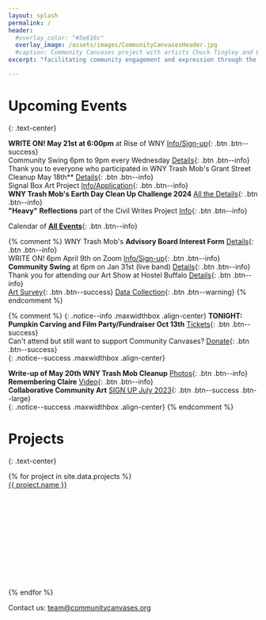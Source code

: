 ```yaml
---
layout: splash
permalink: /
header:
  #overlay_color: "#5e616c"
  overlay_image: /assets/images/CommunityCanvasesHeader.jpg
  #caption: Community Canvases project with artists Chuck Tingley and Edreys Wajed
excerpt: "facilitating community engagement and expression through the arts"

---
```


# Upcoming Events
{: .text-center}

**WRITE ON! May 21st at 6:00pm** at Rise of WNY [Info/Sign-up](
    https://kindfools.org/writeon/){: .btn .btn--success}<br>
Community Swing 6pm to 9pm every Wednesday [Details](
    https://www.facebook.com/communityswing){: .btn .btn--info}<br>
Thank you to everyone who participated in WNY Trash Mob's Grant Street Cleanup May 18th** [Details](
    /events/cleanup20240518/){: .btn .btn--info}<br>
Signal Box Art Project [Info/Application](
    /signalboxes/northbuffalo/){: .btn .btn--info}<br>
**WNY Trash Mob's Earth Day Clean Up Challenge 2024** [All the Details](
    /earthday2024/){: .btn .btn--info}<br>
**"Heavy" Reflections** part of the Civil Writes Project
   [Info](https://kindfools.org/heavyreflections/){: .btn .btn--info}<br>

Calendar of [**All Events**](
    /events/){: .btn .btn--info}<br>

{% comment %}
WNY Trash Mob's **Advisory Board Interest Form** [Details](
    https://docs.google.com/forms/d/e/1FAIpQLSdEl97wl8-2h3utgQFutv624b2_dMh0bYoFICap5twcbq7ZXw/viewform?usp=sf_link   
){: .btn .btn--info}<br>
WRITE ON! 6pm April 9th on Zoom [Info/Sign-up](
    https://kindfools.org/writeon/){: .btn .btn--info}<br>
**Community Swing** at 6pm on Jan 31st (live band) [Details](
    https://www.facebook.com/communityswing
    ){: .btn .btn--info}<br>
Thank you for attending our Art Show at Hostel Buffalo [Details](
    /events/artshow20231111/){: .btn .btn--info}<br>
[Art Survey](
https://docs.google.com/forms/d/e/1FAIpQLSfaCyszcBCM1RKUOpB4O_wfKkR5dA8_oXpwG9IQlASn7kwXgQ/viewform
){: .btn .btn--success} [Data Collection](
https://docs.google.com/forms/d/e/1FAIpQLSe_z314Lh2i1LRe87zYxUFVd2iWS8pYDOx-iyihX5yIL8qbcw/viewform
){: .btn .btn--warning}
{% endcomment %}

{% comment %}
{: .notice--info .maxwidthbox .align-center}
**TONIGHT: Pumpkin Carving and Film Party/Fundraiser Oct 13th** [Tickets](
    https://www.chateaubuffalo.com/suite-16-cinema-series
    ){: .btn .btn--success}<br>
Can't attend but still want to support Community Canvases? [Donate](/donate/
    ){: .btn .btn--success}<br>
{: .notice--success .maxwidthbox .align-center}

**Write-up of May 20th WNY Trash Mob Cleanup** [Photos](https://www.instagram.com/p/CsjYMIIO8PR/){: .btn .btn--info}<br>
**Remembering Claire** [Video](https://kindfools.org/videos/let-them-be/){: .btn .btn--info}<br>
**Collaborative Community Art** [SIGN UP July 2023](/events/communityartsummer2023/){: .btn .btn--success .btn--large}<br>
{: .notice--success .maxwidthbox .align-center}
{% endcomment %}

# Projects
{: .text-center}

<div class="grid">
    {% for project in site.data.projects %}
        <div class="grid-item">
            <a alt="{{ project.name }}" href="{{ project.link }}" title="{{ project.name }}">
                <div class="panel panel-default">
                    <div class="panel-heading">
                        {{ project.name }}
                    </div>
                    <div class="panel-body" style="background: url('{{ project.image }}') no-repeat; background-size: cover; min-height: 200px;"></div>
                </div>
            </a>
        </div>
    {% endfor %}
</div>

Contact us: [team@communitycanvases.org](mailto:team@communitycanvases.org)

